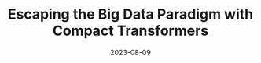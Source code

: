 ---
layout: post
type: Paper Review
title: Escaping the Big Data Paradigm with Compact Transformers
date: 2023-08-09
description: Ali Hassani, Steven Walton, Nikhil Shah, Abulikemu Abuduweili1, Jiachen Li, Humphrey Shi, 2022
redirect: https://florentine-newt-fb6.notion.site/Escaping-the-Big-Data-Paradigm-with-Compact-Transformers-2f5ebc4a22d6421084659ffa4de181f8?pvs=4
---
